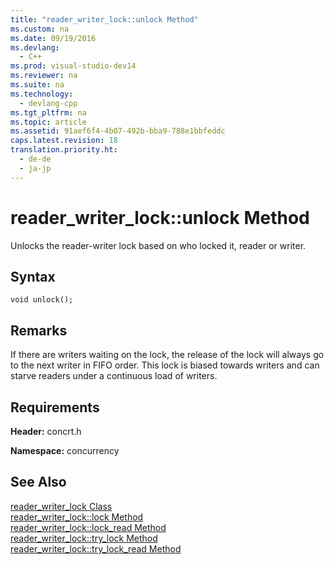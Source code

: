 ```yaml
---
title: "reader_writer_lock::unlock Method"
ms.custom: na
ms.date: 09/19/2016
ms.devlang: 
  - C++
ms.prod: visual-studio-dev14
ms.reviewer: na
ms.suite: na
ms.technology: 
  - devlang-cpp
ms.tgt_pltfrm: na
ms.topic: article
ms.assetid: 91aef6f4-4b07-492b-bba9-788e1bbfeddc
caps.latest.revision: 18
translation.priority.ht: 
  - de-de
  - ja-jp
---
```

# reader_writer_lock::unlock Method
Unlocks the reader-writer lock based on who locked it, reader or writer.  
  
## Syntax  
  
```  
void unlock();  
```  
  
## Remarks  
 If there are writers waiting on the lock, the release of the lock will always go to the next writer in FIFO order. This lock is biased towards writers and can starve readers under a continuous load of writers.  
  
## Requirements  
 **Header:** concrt.h  
  
 **Namespace:** concurrency  
  
## See Also  
 [reader_writer_lock Class](../vs140/reader_writer_lock-Class.md)   
 [reader_writer_lock::lock Method](../vs140/reader_writer_lock--lock-Method.md)   
 [reader_writer_lock::lock_read Method](../vs140/reader_writer_lock--lock_read-Method.md)   
 [reader_writer_lock::try_lock Method](../vs140/reader_writer_lock--try_lock-Method.md)   
 [reader_writer_lock::try_lock_read Method](../vs140/reader_writer_lock--try_lock_read-Method.md)